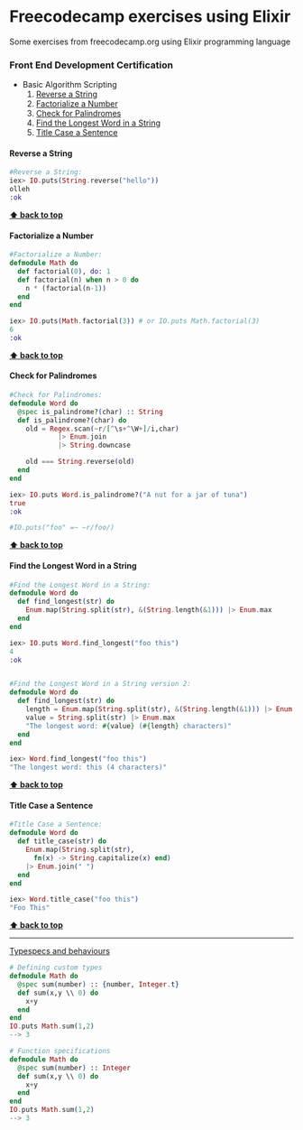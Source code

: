 # Freecodecamp exercises using Elixir
Some exercises from freecodecamp.org using Elixir programming language

### Front End Development Certification
  - Basic Algorithm Scripting
    1. [Reverse a String](#reverse-a-string)
    2. [Factorialize a Number](#factorialize-a-number)
    3. [Check for Palindromes](#check-for-palindromes)
    4. [Find the Longest Word in a String](#find-the-longest-word-in-a-string)
    5. [Title Case a Sentence](#title-case-a-sentence)

#### Reverse a String
```elixir
#Reverse a String:
iex> IO.puts(String.reverse("hello"))
olleh
:ok
```
**[⬆ back to top](#freecodecamp-exercises-using-elixir)**

#### Factorialize a Number
```elixir
#Factorialize a Number:
defmodule Math do
  def factorial(0), do: 1
  def factorial(n) when n > 0 do
    n * (factorial(n-1))
  end
end

iex> IO.puts(Math.factorial(3)) # or IO.puts Math.factorial(3)
6
:ok
```
**[⬆ back to top](#freecodecamp-exercises-using-elixir)**

#### Check for Palindromes
```elixir
#Check for Palindromes:
defmodule Word do
  @spec is_palindrome?(char) :: String
  def is_palindrome?(char) do
    old = Regex.scan(~r/[^\s+^\W+]/i,char)
            |> Enum.join
            |> String.downcase

    old === String.reverse(old)
  end
end

iex> IO.puts Word.is_palindrome?("A nut for a jar of tuna")
true
:ok

#IO.puts("foo" =~ ~r/foo/)
```
**[⬆ back to top](#freecodecamp-exercises-using-elixir)**

#### Find the Longest Word in a String
```elixir
#Find the Longest Word in a String:
defmodule Word do
  def find_longest(str) do
    Enum.map(String.split(str), &(String.length(&1))) |> Enum.max
  end
end

iex> IO.puts Word.find_longest("foo this")
4
:ok


#Find the Longest Word in a String version 2:
defmodule Word do
  def find_longest(str) do
    length = Enum.map(String.split(str), &(String.length(&1))) |> Enum.max
    value = String.split(str) |> Enum.max
    "The longest word: #{value} (#{length} characters)"
  end
end

iex> Word.find_longest("foo this")
"The longest word: this (4 characters)"
```
**[⬆ back to top](#freecodecamp-exercises-using-elixir)**

#### Title Case a Sentence
```elixir
#Title Case a Sentence:
defmodule Word do
  def title_case(str) do
    Enum.map(String.split(str),
      fn(x) -> String.capitalize(x) end)
    |> Enum.join(" ")
  end
end

iex> Word.title_case("foo this")
"Foo This"
```
**[⬆ back to top](#freecodecamp-exercises-using-elixir)**


---
[Typespecs and behaviours](http://elixir-lang.github.io/getting-started/typespecs-and-behaviours.html)
```elixir
# Defining custom types
defmodule Math do
  @spec sum(number) :: {number, Integer.t}
  def sum(x,y \\ 0) do
    x+y
  end
end
IO.puts Math.sum(1,2)
--> 3

# Function specifications
defmodule Math do
  @spec sum(number) :: Integer
  def sum(x,y \\ 0) do
    x+y
  end
end
IO.puts Math.sum(1,2)
--> 3
```
